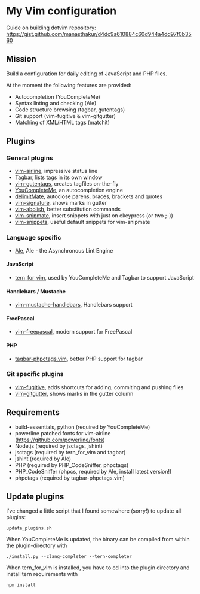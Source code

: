 # My Vim configuration

Guide on building dotvim repository: https://gist.github.com/manasthakur/d4dc9a610884c60d944a4dd97f0b3560

## Mission
Build a configuration for daily editing of JavaScript and PHP files.

At the moment the following features are provided:

- Autocompletion (YouCompleteMe)
- Syntax linting and checking (Ale)
- Code structure browsing (tagbar, gutentags)
- Git support (vim-fugitive & vim-gitgutter)
- Matching of XML/HTML tags (matchit)

## Plugins
### General plugins
- [vim-airline](https://github.com/vim-airline/vim-airline), impressive status line
- [Tagbar](https://github.com/majutsushi/tagbar), lists tags in its own window
- [vim-gutentags](https://github.com/ludovicchabant/vim-gutentags), creates tagfiles on-the-fly
- [YouCompleteMe](https://github.com/Valloric/YouCompleteMe), an autocompletion engine
- [delimitMate](https://github.com/Raimondi/delimitMate), autoclose parens, braces, brackets and quotes
- [vim-signature](https://github.com/kshenoy/vim-signature), shows marks in gutter
- [vim-abolish](https://github.com/tpope/tpope-vim-abolish.git), better substitution commands
- [vim-snipmate](https://github.com/garbas/vim-snipmate), insert snippets with just on ekeypress (or two ;-))
- [vim-snippets](https://github.com/honza/vim-snippets), useful default snippets for vim-snipmate

### Language specific
- [Ale](https://github.com/w0rp/ale), Ale - the Asynchronous Lint Engine

#### JavaScript
- [tern_for_vim](https://github.com/ternjs/tern_for_vim), used by YouCompleteMe and Tagbar to support JavaScript

#### Handlebars / Mustache
- [vim-mustache-handlebars](https://github.com/mustache/vim-mustache-handlebars), Handlebars support

#### FreePascal
- [vim-freepascal](https://github.com/boeckmann/vim-freepascal), modern support for FreePascal

#### PHP
- [tagbar-phpctags.vim](https://github.com/vim-php/tagbar-phpctags.vim), better PHP support for tagbar

### Git specific plugins
- [vim-fugitive](https://github.com/tpope/vim-fugitive), adds shortcuts for adding, commiting and pushing files
- [vim-gitgutter](https://github.com/airblade/vim-gitgutter), shows marks in the gutter column

## Requirements
- build-essentials, python (required by YouCompleteMe)
- powerline patched fonts for vim-airline (https://github.com/powerline/fonts)
- Node.js (required by jsctags, jshint)
- jsctags (required by tern_for_vim and tagbar)
- jshint (required by Ale)
- PHP (required by PHP_CodeSniffer, phpctags)
- PHP_CodeSniffer (phpcs, required by Ale, install latest version!)
- phpctags (required by tagbar-phpctags.vim)

## Update plugins
I've changed a little script that I found somewhere (sorry!) to update all plugins:
    
    update_plugins.sh

When YouCompleteMe is updated, the binary can be compiled from within the plugin-directory with

    ./install.py --clang-completer --tern-completer

When tern_for_vim is installed, you have to cd into the plugin directory and install tern requirements with

    npm install

